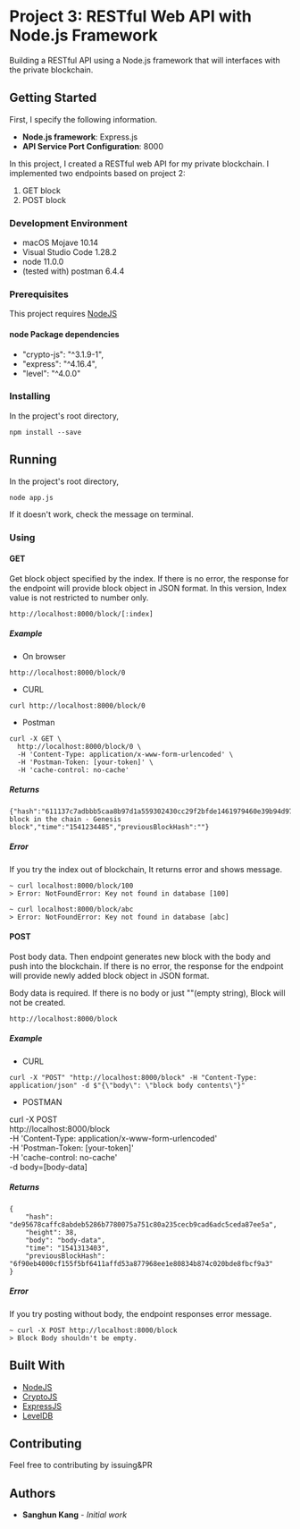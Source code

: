 # Project 3: RESTful Web API with Node.js Framework

Building a RESTful API using a Node.js framework that will interfaces with the private blockchain.

## Getting Started

First, I specify the following information.

- **Node.js framework**: Express.js
- **API Service Port Configuration**: 8000

In this project, I created a RESTful web API for my private blockchain. I implemented two endpoints based on project 2:

1. GET block
2. POST block

### Development Environment

- macOS Mojave 10.14
- Visual Studio Code 1.28.2
- node 11.0.0
- (tested with) postman 6.4.4

### Prerequisites

This project requires [NodeJS](https://nodejs.org/)

#### node Package dependencies

  - "crypto-js": "^3.1.9-1",
  - "express": "^4.16.4",
  - "level": "^4.0.0"

### Installing

In the project's root directory,

```
npm install --save
```

## Running

In the project's root directory,

```
node app.js
```

If it doesn't work, check the message on terminal.

### Using

#### GET

Get block object specified by the index. If there is no error, the response for the endpoint will provide block object in JSON format.
In this version, Index value is not restricted to number only.

```
http://localhost:8000/block/[:index]
```

##### Example

- On browser
```
http://localhost:8000/block/0
```

- CURL
```
curl http://localhost:8000/block/0
```

- Postman
```
curl -X GET \
  http://localhost:8000/block/0 \
  -H 'Content-Type: application/x-www-form-urlencoded' \
  -H 'Postman-Token: [your-token]' \
  -H 'cache-control: no-cache'
```

##### Returns

```
{"hash":"611137c7adbbb5caa8b97d1a559302430cc29f2bfde1461979460e39b94d97fa","height":0,"body":"First block in the chain - Genesis block","time":"1541234485","previousBlockHash":""}
```

##### Error

If you try the index out of blockchain, It returns error and shows message.

```
~ curl localhost:8000/block/100
> Error: NotFoundError: Key not found in database [100]

~ curl localhost:8000/block/abc
> Error: NotFoundError: Key not found in database [abc]
```

#### POST

Post body data. Then endpoint generates new block with the body and push into the blockchain.
If there is no error, the response for the endpoint will provide newly added block object in JSON format.

Body data is required. If there is no body or just ""(empty string), Block will not be created.

```
http://localhost:8000/block
```

##### Example

- CURL
```
curl -X "POST" "http://localhost:8000/block" -H "Content-Type: application/json" -d $"{\"body\": \"block body contents\"}"
```

- POSTMAN

curl -X POST \
  http://localhost:8000/block \
  -H 'Content-Type: application/x-www-form-urlencoded' \
  -H 'Postman-Token: [your-token]' \
  -H 'cache-control: no-cache' \
  -d body=[body-data]


##### Returns

```
{
    "hash": "de95678caffc8abdeb5286b7780075a751c80a235cecb9cad6adc5ceda87ee5a",
    "height": 38,
    "body": "body-data",
    "time": "1541313403",
    "previousBlockHash": "6f90eb4000cf155f5bf6411affd53a877968ee1e80834b874c020bde8fbcf9a3"
}
```

##### Error

If you try posting without body, the endpoint responses error message.

```
~ curl -X POST http://localhost:8000/block
> Block Body shouldn't be empty.

```

## Built With

- [NodeJS](https://nodejs.org/)
- [CryptoJS](https://www.npmjs.com/package/crypto-js)
- [ExpressJS](https://expressjs.com/)
- [LevelDB](http://leveldb.org/)

## Contributing

Feel free to contributing by issuing&PR

## Authors

* **Sanghun Kang** - *Initial work*